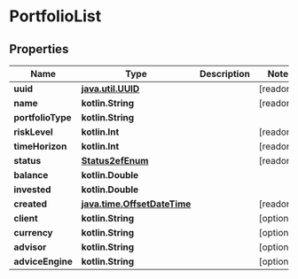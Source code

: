 
# PortfolioList

## Properties
Name | Type | Description | Notes
------------ | ------------- | ------------- | -------------
**uuid** | [**java.util.UUID**](java.util.UUID.md) |  |  [readonly]
**name** | **kotlin.String** |  |  [readonly]
**portfolioType** | **kotlin.String** |  | 
**riskLevel** | **kotlin.Int** |  |  [readonly]
**timeHorizon** | **kotlin.Int** |  |  [readonly]
**status** | [**Status2efEnum**](Status2efEnum.md) |  |  [readonly]
**balance** | **kotlin.Double** |  | 
**invested** | **kotlin.Double** |  | 
**created** | [**java.time.OffsetDateTime**](java.time.OffsetDateTime.md) |  |  [readonly]
**client** | **kotlin.String** |  |  [optional]
**currency** | **kotlin.String** |  |  [optional]
**advisor** | **kotlin.String** |  |  [optional]
**adviceEngine** | **kotlin.String** |  |  [optional]



